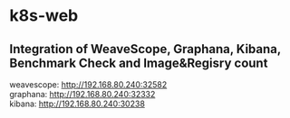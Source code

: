 # k8s-web

## Integration of WeaveScope, Graphana, Kibana, Benchmark Check and Image&Regisry count
weavescope: http://192.168.80.240:32582  
graphana: http://192.168.80.240:32332  
kibana: http://192.168.80.240:30238  
